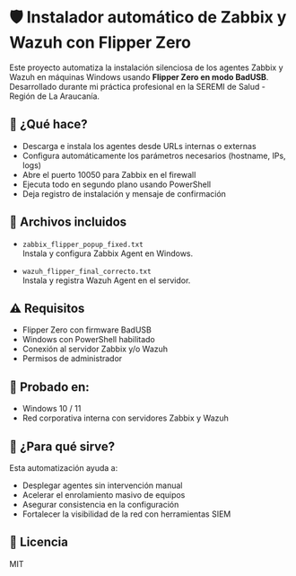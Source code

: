 # 🛡️ Instalador automático de Zabbix y Wazuh con Flipper Zero

Este proyecto automatiza la instalación silenciosa de los agentes Zabbix y Wazuh en máquinas Windows usando **Flipper Zero en modo BadUSB**. Desarrollado durante mi práctica profesional en la SEREMI de Salud - Región de La Araucanía.

## 🔧 ¿Qué hace?

- Descarga e instala los agentes desde URLs internas o externas
- Configura automáticamente los parámetros necesarios (hostname, IPs, logs)
- Abre el puerto 10050 para Zabbix en el firewall
- Ejecuta todo en segundo plano usando PowerShell
- Deja registro de instalación y mensaje de confirmación

## 📁 Archivos incluidos

- `zabbix_flipper_popup_fixed.txt`  
  Instala y configura Zabbix Agent en Windows.

- `wazuh_flipper_final_correcto.txt`  
  Instala y registra Wazuh Agent en el servidor.

## ⚠️ Requisitos

- Flipper Zero con firmware BadUSB
- Windows con PowerShell habilitado
- Conexión al servidor Zabbix y/o Wazuh
- Permisos de administrador

## 🧪 Probado en:

- Windows 10 / 11
- Red corporativa interna con servidores Zabbix y Wazuh

## 🧠 ¿Para qué sirve?

Esta automatización ayuda a:

- Desplegar agentes sin intervención manual
- Acelerar el enrolamiento masivo de equipos
- Asegurar consistencia en la configuración
- Fortalecer la visibilidad de la red con herramientas SIEM

## 📜 Licencia

MIT

